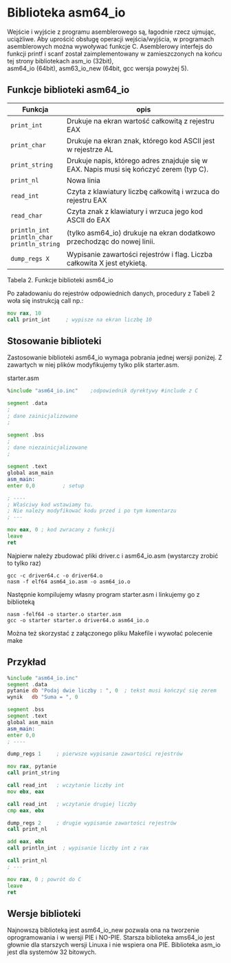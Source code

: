 # Biblioteka asm64_io

Wejście i wyjście z programu asemblerowego są, łagodnie rzecz ujmując, uciążliwe. 
Aby uprościć obsługę operacji wejścia/wyjścia, w programach asemblerowych można wywoływać funkcje C. 
Asemblerowy interfejs do funkcji printf i scanf został zaimplementowany w zamieszczonych na końcu tej strony bibliotekach asm_io (32bit),  
asm64_io (64bit), asm63_io_new (64bit, gcc wersja powyżej 5).


## Funkcje biblioteki asm64_io

| Funkcja | opis |
|----     | ---- |
|`print_int` |	 Drukuje na ekran wartość całkowitą z rejestru EAX |
|`print_char` |	 Drukuje na ekran znak, którego kod ASCII jest w rejestrze AL|
|`print_string` |	 Drukuje napis, którego adres znajduje się w EAX. Napis musi się kończyć zerem (typ C).|
 |`print_nl` |	 Nowa linia|
 |`read_int` |	 Czyta z klawiatury liczbę całkowitą i wrzuca do rejestru EAX|
 |`read_char` |	 Czyta znak z klawiatury i wrzuca jego kod ASCII do EAX |         
 |`println_int` <br/> `println_char` <br/>`println_string` |	 (tylko asm64_io) drukuje na ekran dodatkowo przechodząc do nowej linii. |
 |`dump_regs X` |	 Wypisanie zawartości rejestrów i flag. Liczba całkowita X jest etykietą.   |
 
  Tabela 2. Funkcje biblioteki asm64_io
  
  Po załadowaniu do rejestrów odpowiednich danych, procedury z Tabeli 2 woła się instrukcją call np.: 
````asm
mov rax, 10
call print_int     ; wypisze na ekran liczbę 10
````

## Stosowanie biblioteki

Zastosowanie biblioteki asm64_io wymaga pobrania jednej wersji poniżej. Z zawartych w niej plików modyfikujemy tylko plik starter.asm.

starter.asm

````asm 
%include "asm64_io.inc"    ;odpowiednik dyrektywy #include z C

segment .data
;
; dane zainicjalizowane
;

segment .bss
;
; dane niezainicjalizowane
;

segment .text
global asm_main
asm_main:
enter 0,0         ; setup 

; ----
; Właściwy kod wstawiamy tu. 
; Nie należy modyfikować kodu przed i po tym komentarzu
; ---

mov eax, 0 ; kod zwracany z funkcji
leave
ret
````

Najpierw należy zbudować pliki driver.c i asm64_io.asm (wystarczy zrobić to tylko raz)
````
gcc -c driver64.c -o driver64.o
nasm -f elf64 asm64_io.asm -o asm64_io.o
````

Następnie kompilujemy własny program starter.asm i linkujemy go z biblioteką
````
nasm -felf64 -o starter.o starter.asm
gcc -o starter starter.o driver64.o asm64_io.o 
````

Można też skorzystać z załączonego pliku Makefile i wywołać polecenie make

## Przykład
````asm
%include "asm64_io.inc"
segment .data
pytanie db "Podaj dwie liczby : ", 0  ; tekst musi kończyć się zerem
wynik   db "Suma = ", 0

segment .bss
segment .text
global asm_main
asm_main:
enter 0,0
; ----

dump_regs 1     ; pierwsze wypisanie zawartości rejestrów

mov rax, pytanie
call print_string

call read_int   ; wczytanie liczby int
mov ebx, eax

call read_int   ; wczytanie drugiej liczby
cmp eax, ebx

dump_regs 2     ; drugie wypisanie zawartości rejestrów
call print_nl

add eax, ebx
call println_int  ; wypisanie liczby int z rax

call print_nl
; ---

mov rax, 0 ; powrót do C
leave
ret
````

## Wersje biblioteki
Najnowszą biblioteką jest asm64_io_new pozwala ona na tworzenie oprogramowania i w wersji PIE i NO-PIE. Starsza biblioteka ams64_io jest głownie dla starszych wersji Linuxa i nie wspiera ona PIE. Biblioteka asm_io jest dla systemów 32 bitowych. 



